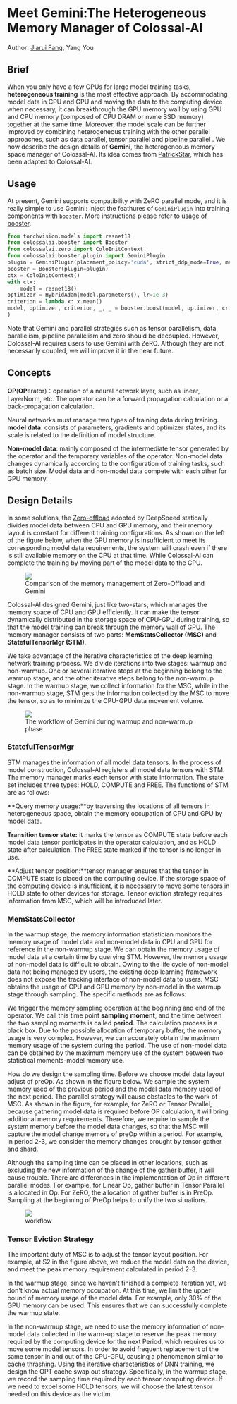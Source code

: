 
# Meet Gemini:The Heterogeneous Memory Manager of Colossal-AI

Author: [Jiarui Fang](https://github.com/feifeibear), Yang You

## Brief

When you only have a few GPUs for large model training tasks, **heterogeneous training** is the most effective approach. By accommodating model data in CPU and GPU and moving the data to the computing device when necessary, it can breakthrough the GPU memory wall by using GPU  and CPU memory (composed of CPU DRAM or nvme SSD memory) together at the same time. Moreover, the model scale can be further improved by combining heterogeneous training with the other parallel approaches, such as data parallel, tensor parallel and pipeline parallel . We now describe the design details of **Gemini**, the heterogeneous memory space manager of Colossal-AI. Its idea comes from [PatrickStar](https://arxiv.org/abs/2108.05818), which has been adapted to Colossal-AI.

## Usage

At present, Gemini supports compatibility with ZeRO parallel mode, and it is really simple to use Gemini: Inject the feathures of `GeminiPlugin` into training components with `booster`. More instructions please refer to [usage of booster](../basics/booster_api.md).

```python
from torchvision.models import resnet18
from colossalai.booster import Booster
from colossalai.zero import ColoInitContext
from colossalai.booster.plugin import GeminiPlugin
plugin = GeminiPlugin(placement_policy='cuda', strict_ddp_mode=True, max_norm=1.0, initial_scale=2**5)
booster = Booster(plugin=plugin)
ctx = ColoInitContext()
with ctx:
    model = resnet18()
optimizer = HybridAdam(model.parameters(), lr=1e-3)
criterion = lambda x: x.mean()
model, optimizer, criterion, _, _ = booster.boost(model, optimizer, criterion)
)
```

Note that Gemini and parallel strategies such as tensor parallelism, data parallelism, pipeline parallelism and zero should be decoupled. However, Colossal-AI requires users to use Gemini with ZeRO. Although they are not necessarily coupled, we will improve it in the near future.

## Concepts

**OP**(**OP**erator)：operation of a neural network layer, such as linear, LayerNorm, etc. The operator can be a forward propagation calculation or a back-propagation calculation.

Neural networks must manage two types of training data during training.
**model data**: consists of parameters, gradients and optimizer states, and its scale is related to the definition of model structure.

**Non-model data**: mainly composed of the intermediate tensor generated by the operator and the temporary variables of the operator. Non-model data changes dynamically according to the configuration of training tasks, such as batch size. Model data and non-model data compete with each other for GPU memory.

## Design Details


In some solutions, the [Zero-offload](https://arxiv.org/abs/2101.06840) adopted by DeepSpeed statically divides model data between CPU and GPU memory, and their memory layout is constant for different training configurations. As shown on the left of the figure below, when the GPU memory is insufficient to meet its corresponding model data requirements, the system will crash even if there is still available memory on the CPU at that time. While Colossal-AI can complete the training by moving part of the model data to the CPU.

<figure style={{textAlign: "center"}}>
<img src="https://raw.githubusercontent.com/hpcaitech/public_assets/main/colossalai/img/tutorial/gemini/deepspeed_compare.png"/>
<figcaption>Comparison of the memory management of Zero-Offload and Gemini</figcaption>
</figure>


Colossal-AI designed Gemini, just like two-stars, which manages the memory space of CPU and GPU efficiently. It can make the tensor dynamically distributed in the storage space of CPU-GPU during training, so that the model training can break through the memory wall of GPU. The memory manager consists of two parts: **MemStatsCollector (MSC)** and **StatefulTensorMgr (STM)**.

We take advantage of the iterative characteristics of the deep learning network training process. We divide iterations into two stages: warmup and non-warmup. One or several iterative steps at the beginning belong to the warmup stage, and the other iterative steps belong to the non-warmup stage. In the warmup stage, we collect information for the MSC, while in the non-warmup stage, STM gets the information collected by the MSC to move the tensor, so as to minimize the CPU-GPU data movement volume.

<figure style={{textAlign: "center"}}>
<img src="https://raw.githubusercontent.com/hpcaitech/public_assets/main/colossalai/img/tutorial/gemini/gemini_workflow.png"/>
<figcaption>The workflow of Gemini during warmup and non-warmup phase</figcaption>
</figure>


### StatefulTensorMgr

STM manages the information of all model data tensors. In the process of model construction, Colossal-AI registers all model data tensors with STM. The memory manager marks each tensor with state information. The state set includes three types: HOLD, COMPUTE and FREE. The functions of STM are as follows:

**Query memory usage:**by traversing the locations of all tensors in heterogeneous space, obtain the memory occupation of CPU and GPU by model data.

**Transition tensor state:** it marks the tensor as COMPUTE state before each model data tensor participates in the operator calculation, and as HOLD state after calculation. The FREE state marked if the tensor is no longer in use.

**Adjust tensor position:**tensor manager ensures that the tensor in COMPUTE state is placed on the computing device. If the storage space of the computing device is insufficient, it is necessary to move some tensors in HOLD state to other devices for storage. Tensor eviction strategy requires information from MSC, which will be introduced later.


### MemStatsCollector
In the warmup stage, the memory information statistician monitors the memory usage of model data and non-model data in CPU and GPU for reference in the non-warmup stage. We can obtain the memory usage of model data at a certain time by querying STM. However, the memory usage of non-model data is difficult to obtain. Owing to the life cycle of non-model data not being managed by users, the existing deep learning framework does not expose the tracking interface of non-model data to users. MSC obtains the usage of CPU and GPU memory by non-model in the warmup stage through sampling. The specific methods are as follows:

We trigger the memory sampling operation at the beginning and end of the operator. We call this time point **sampling moment**, and the time between the two sampling moments is called **period**. The calculation process is a black box. Due to the possible allocation of temporary buffer, the memory usage is very complex. However, we can accurately obtain the maximum memory usage of the system during the period. The use of non-model data can be obtained by the maximum memory use of the system between two statistical moments-model memory use.

How do we design the sampling time. Before we choose model data layout adjust of preOp. As shown in the figure below. We sample the system memory used of the previous period and the model data memory used of the next period. The parallel strategy will cause obstacles to the work of MSC. As shown in the figure, for example, for ZeRO or Tensor Parallel, because gathering model data is required before OP calculation, it will bring additional memory requirements. Therefore, we require to sample the system memory before the model data changes, so that the MSC will capture the model change memory of preOp within a period. For example, in period 2-3, we consider the memory changes brought by tensor gather and shard.

Although the sampling time can be placed in other locations, such as excluding the new information of the change of the gather buffer, it will cause trouble. There are differences in the implementation of Op in different parallel modes. For example, for Linear Op, gather buffer in Tensor Parallel is allocated in Op. For ZeRO, the allocation of gather buffer is in PreOp. Sampling at the beginning of PreOp helps to unify the two situations.

<figure style={{textAlign: "center"}}>
<img src="https://raw.githubusercontent.com/hpcaitech/public_assets/main/colossalai/img/tutorial/gemini/gemini_mem_curve.png"/>
<figcaption>workflow</figcaption>
</figure>

### Tensor Eviction Strategy

The important duty of MSC is to adjust the tensor layout position. For example, at S2 in the figure above, we reduce the model data on the device, and meet the peak memory requirement calculated in period 2-3.

In the warmup stage, since we haven't finished a complete iteration yet, we don't know actual memory occupation. At this time, we limit the upper bound of memory usage of the model data. For example, only 30% of the GPU memory can be used. This ensures that we can successfully complete the warmup state.

In the non-warmup stage, we need to use the memory information of non-model data collected in the warm-up stage to reserve the peak memory required by the computing device for the next Period, which requires us to move some model tensors. In order to avoid frequent replacement of the same tensor in and out of the CPU-GPU, causing a phenomenon similar to [cache thrashing](https://en.wikipedia.org/wiki/Thrashing_(computer_science)). Using the iterative characteristics of DNN training, we design the OPT cache swap out strategy. Specifically, in the warmup stage, we record the sampling time required by each tensor computing device. If we need to expel some HOLD tensors, we will choose the latest tensor needed on this device as the victim.

